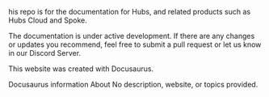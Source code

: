 his repo is for the documentation for Hubs, and related products such as Hubs Cloud and Spoke.

The documentation is under active development. If there are any changes or updates you recommend, feel free to submit a pull request or let us know in our Discord Server.

This website was created with Docusaurus.

Docusaurus information
About No description, website, or topics provided.
